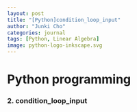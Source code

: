 ```yaml
---
layout: post
title: "[Python]condition_loop_input"
author: "Junki Cho"
categories: journal
tags: [Python, Linear Algebra]
image: python-logo-inkscape.svg
---
```

# Python programming

### 2. condition_loop_input
